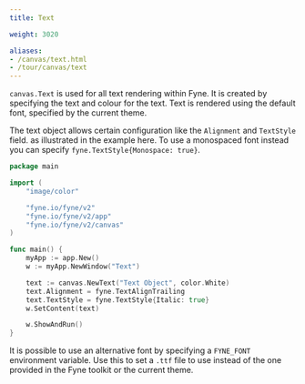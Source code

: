 ```yaml
---
title: Text

weight: 3020

aliases:
- /canvas/text.html
- /tour/canvas/text
---
```


`canvas.Text` is used for all text rendering within Fyne.
It is created by specifying the text and colour for the text.
Text is rendered using the default font, specified by the current theme.

The text object allows certain configuration like the `Alignment`
and `TextStyle` field. as illustrated in the example here.
To use a monospaced font instead you can specify
`fyne.TextStyle{Monospace: true}`.

```go
package main

import (
	"image/color"

	"fyne.io/fyne/v2"
	"fyne.io/fyne/v2/app"
	"fyne.io/fyne/v2/canvas"
)

func main() {
	myApp := app.New()
	w := myApp.NewWindow("Text")

	text := canvas.NewText("Text Object", color.White)
	text.Alignment = fyne.TextAlignTrailing
	text.TextStyle = fyne.TextStyle{Italic: true}
	w.SetContent(text)

	w.ShowAndRun()
}
```

It is possible to use an alternative font by specifying a `FYNE_FONT`
environment variable. Use this to set a `.ttf` file to use instead of
the one provided in the Fyne toolkit or the current theme.
